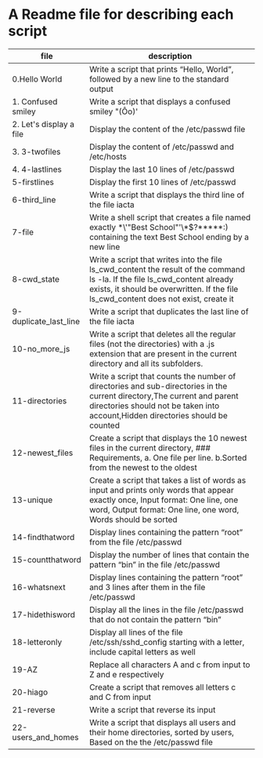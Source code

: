 # A Readme file for describing each script
| file | description |
| --- | --- |
| 0.Hello World | Write a script that prints “Hello, World”, followed by a new line to the standard output |
| 1. Confused smiley | Write a script that displays a confused smiley "(Ôo)' |
| 2. Let's display a file | Display the content of the /etc/passwd file |
| 3. 3-twofiles | Display the content of /etc/passwd and /etc/hosts |
| 4. 4-lastlines | Display the last 10 lines of /etc/passwd |
| 5-firstlines | Display the first 10 lines of /etc/passwd |
| 6-third_line | Write a script that displays the third line of the file iacta |
| 7-file | Write a shell script that creates a file named exactly \*\\'"Best School"\'\\*$\?\*\*\*\*\*:) containing the text Best School ending by a new line |
| 8-cwd_state | Write a script that writes into the file ls_cwd_content the result of the command ls -la. If the file ls_cwd_content already exists, it should be overwritten. If the file ls_cwd_content does not exist, create it |
| 9-duplicate_last_line | Write a script that duplicates the last line of the file iacta |
| 10-no_more_js | Write a script that deletes all the regular files (not the directories) with a .js extension that are present in the current directory and all its subfolders. |
| 11-directories | Write a script that counts the number of directories and sub-directories in the current directory,The current and parent directories should not be taken into account,Hidden directories should be counted |
| 12-newest_files | Create a script that displays the 10 newest files in the current directory, ### Requirements, a. One file per line. b.Sorted from the newest to the oldest |
| 13-unique | Create a script that takes a list of words as input and prints only words that appear exactly once, Input format: One line, one word, Output format: One line, one word, Words should be sorted |
| 14-findthatword | Display lines containing the pattern “root” from the file /etc/passwd |
| 15-countthatword | Display the number of lines that contain the pattern “bin” in the file /etc/passwd |
| 16-whatsnext | Display lines containing the pattern “root” and 3 lines after them in the file /etc/passwd |
| 17-hidethisword | Display all the lines in the file /etc/passwd that do not contain the pattern “bin” |
| 18-letteronly | Display all lines of the file /etc/ssh/sshd_config starting with a letter, include capital letters as well |
| 19-AZ | Replace all characters A and c from input to Z and e respectively |
| 20-hiago | Create a script that removes all letters c and C from input |
| 21-reverse | Write a script that reverse its input |
| 22-users_and_homes | Write a script that displays all users and their home directories, sorted by users, Based on the the /etc/passwd file |
